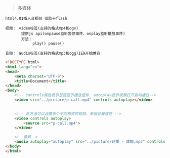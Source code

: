 >多媒体

    html4.01插入音视频 借助于flash
    
    视频： video标签(支持的格式mp4和ogv)
           提供js api(onpause监听暂停事件、onplay监听播放事件)
           方法：
                play() pause()
                
    音频： audio标签(支持的格式mp3和ogg)IE9开始兼容
    
```html
<!DOCTYPE html>
<html lang="en">
<head>
	<meta charset="UTF-8">
	<title>Document</title>
</head>
<body>
	<!-- controls属性表示是否显示播放控件  autoplay表示视频打开自动播放-->
	<video src="../picture/p-call.mp4" controls autoplay></video>

	
	<!-- 此方法可以设置多个不同格式的视频，来保证兼容性 -->
	<video controls autoplay>
		<source src="p-call.mp4">
	</video>

    <!--音频-->
    <audio autoplay="autoplay" src="../picture/赵雷 - 成都.mp3" controls="controls"></audio>
</body>
</html>
```
